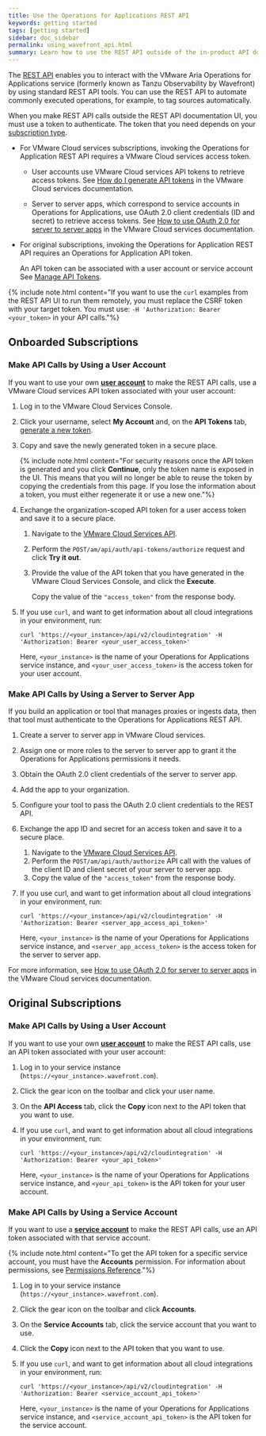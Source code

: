 ```yaml
---
title: Use the Operations for Applications REST API
keywords: getting started
tags: [getting started]
sidebar: doc_sidebar
permalink: using_wavefront_api.html
summary: Learn how to use the REST API outside of the in-product API documentation UI.
---
```


The [REST API](wavefront_api.html) enables you to interact with the VMware Aria Operations for Applications service (formerly known as Tanzu Observability by Wavefront) by using standard REST API tools. You can use the REST API to automate commonly executed operations, for example, to tag sources automatically.

When you make REST API calls outside the REST API documentation UI, you must use a token to authenticate. The token that you need depends on your [subscription type](subscriptions-differences.html).

* For VMware Cloud services subscriptions, invoking the Operations for Application REST API requires a VMware Cloud services access token.

   - User accounts use VMware Cloud services API tokens to retrieve access tokens. See [How do I generate API tokens](https://docs.vmware.com/en/VMware-Cloud-services/services/Using-VMware-Cloud-Services/GUID-E2A3B1C1-E9AD-4B00-A6B6-88D31FCDDF7C.html) in the VMware Cloud services documentation.

   - Server to server apps, which correspond to service accounts in Operations for Applications, use OAuth 2.0 client credentials (ID and secret) to retrieve access tokens. See [How to use OAuth 2.0 for server to server apps](https://docs.vmware.com/en/VMware-Cloud-services/services/Using-VMware-Cloud-Services/GUID-327AE12A-85DB-474B-89B2-86651DF91C77.html) in the VMware Cloud services documentation.

* For original subscriptions, invoking the Operations for Application REST API requires an Operations for Application API token.

   An API token can be associated with a user account or service account See [Manage API Tokens](api_tokens.html). 


{% include note.html content="If you want to use the `curl` examples from the REST API UI to run them remotely, you must replace the CSRF token with your target token. You must use:  `-H 'Authorization: Bearer <your_token>` in your API calls."%}


## Onboarded Subscriptions

### Make API Calls by Using a User Account

If you want to use your own [**user account**](user-accounts.html) to make the REST API calls, use a VMware Cloud services API token associated with your user account:

1. Log in to the VMware Cloud Services Console.
2. Click your username, select **My Account** and, on the **API Tokens** tab, [generate a new token](https://docs.vmware.com/en/VMware-Cloud-services/services/Using-VMware-Cloud-Services/GUID-E2A3B1C1-E9AD-4B00-A6B6-88D31FCDDF7C.html).
3. Copy and save the newly generated token in a secure place.

   {% include note.html content="For security reasons once the API token is generated and you click **Continue**, only the token name is exposed in the UI. This means that you will no longer be able to reuse the token by copying the credentials from this page. If you lose the information about a token, you must either regenerate it or use a new one."%}

3. Exchange the organization-scoped API token for a user access token and save it to a secure place.

   1. Navigate to the [VMware Cloud Services API](https://console.cloud.vmware.com/csp/gateway/authn/api/swagger-ui.html).
   2. Perform the `POST/am/api/auth/api-tokens/authorize` request and click **Try it out**.
   3. Provide the value of the API token that you have generated in the VMware Cloud Services Console, and click the **Execute**.
   
      Copy the value of the `"access_token"` from the response body.

4. If you use `curl`, and want to get information about all cloud integrations in your environment, run:

    ```
   curl 'https://<your_instance>/api/v2/cloudintegration' -H 'Authorization: Bearer <your_user_access_token>'
    ```
   
   Here, `<your_instance>` is the name of your Operations for Applications service instance, and `<your_user_access_token>` is the access token for your user account.


### Make API Calls by Using a Server to Server App

If you build an application or tool that manages proxies or ingests data, then that tool must authenticate to the Operations for Applications REST API. 

1. Create a server to server app in VMware Cloud services.
2. Assign one or more roles to the server to server app to grant it the Operations for Applications permissions it needs.
3. Obtain the OAuth 2.0 client credentials of the server to server app.
4. Add the app to your organization.
5. Configure your tool to pass the OAuth 2.0 client credentials to the REST API.
6. Exchange the app ID and secret for an access token and save it to a secure place.

   1. Navigate to the [VMware Cloud Services API](https://console.cloud.vmware.com/csp/gateway/authn/api/swagger-ui.html).
   2. Perform the `POST/am/api/auth/authorize` API call with the values of the client ID and client secret of your server to server app.
   3. Copy the value of the `"access_token"` from the response body.

7. If you use curl, and want to get information about all cloud integrations in your environment, run:

      ```
      curl 'https://<your_instance>/api/v2/cloudintegration' -H 'Authorization: Bearer <server_app_access_api_token>'
      ```
      Here, `<your_instance>` is the name of your Operations for Applications service instance, and `<server_app_access_token>` is the access token for the server to server app.

  For more information, see [How to use OAuth 2.0 for server to server apps](https://docs.vmware.com/en/VMware-Cloud-services/services/Using-VMware-Cloud-Services/GUID-327AE12A-85DB-474B-89B2-86651DF91C77.html) in the VMware Cloud services documentation.

## Original Subscriptions

### Make API Calls by Using a User Account

If you want to use your own [**user account**](user-accounts.html) to make the REST API calls, use an API token associated with your user account:

1. Log in to your service instance (`https://<your_instance>.wavefront.com`).
2. Click the gear icon on the toolbar and click your user name.
3. On the **API Access** tab, click the **Copy** icon next to the API token that you want to use.
4. If you use `curl`, and want to get information about all cloud integrations in your environment, run:

    ```
   curl 'https://<your_instance>/api/v2/cloudintegration' -H 'Authorization: Bearer <your_api_token>'
    ```
   
   Here, `<your_instance>` is the name of your Operations for Applications service instance, and `<your_api_token>` is the API token for your user account.
  
### Make API Calls by Using a Service Account


If you want to use a [**service account**](service-accounts.html) to make the REST API calls, use an API token associated with that service account.

{% include note.html content="To get the API token for a specific service account, you must have the **Accounts** permission. For information about permissions, see [Permissions Reference](permissions_overview.html)."%}

1. Log in to your service instance (`https://<your_instance>.wavefront.com`).
2. Click the gear icon on the toolbar and click **Accounts**.
3. On the **Service Accounts** tab, click the service account that you want to use.
4. Click the **Copy** icon next to the API token that you want to use.
5. If you use `curl`, and want to get information about all cloud integrations in your environment, run:
  
   ```
   curl 'https://<your_instance>/api/v2/cloudintegration' -H 'Authorization: Bearer <service_account_api_token>'
   ```
   
   Here, `<your_instance>` is the name of your Operations for Applications service instance, and `<service_account_api_token>` is the API token for the service account.
